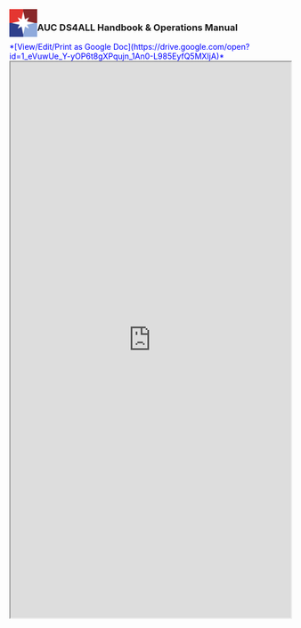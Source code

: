 <head>
  <link rel="shortcut icon" type="image/x-icon" href="images/favicon/favicon.ico">
</head>
<img src="/images/ds4all_logo_1200x1200.png" width="50" align="left">

### AUC DS4ALL Handbook & Operations Manual
<span style="color:blue">
   *[View/Edit/Print as Google Doc](https://drive.google.com/open?id=1_eVuwUe_Y-yOP6t8gXPqujn_1An0-L985EyfQ5MXIjA)* 
</span>
<iframe width='100%' height='1000px' src="https://docs.google.com/document/d/e/2PACX-1vSbp1RoSMKDk3w1s1btT3SkyRug_VNysbAsDcggVs-Adc_9sD2e1tyHGgka-6olNLCflgxZZQbfgScZ/pub?embedded=true"></iframe>
